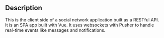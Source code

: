 ## Description

This is the client side of a social network application built as a RESTful API. It is an SPA app built with Vue. It uses websockets with Pusher to handle real-time events like messages and notifications.
